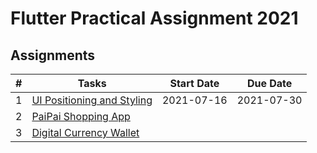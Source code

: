 # Flutter Practical Assignment 2021

## Assignments

| # |Tasks                      	| Start Date 	| Due Date   	|
|---|----------------------------	|------------	|------------	|
| 1 | [UI Positioning and Styling](https://github.com/MichaelCTH/Flutter-Practical-Assignment-2021/tree/master/a1_styling_exercise) 	| 2021-07-16 | 2021-07-30	|
| 2 | [PaiPai Shopping App](https://github.com/MichaelCTH/Flutter-Practical-Assignment-2021/tree/master/a2_paipai_shopping_app)    	  |     |         	|
| 3 | [Digital Currency Wallet](https://github.com/MichaelCTH/Flutter-Practical-Assignment-2021/tree/master/a3_coin_wallet)        	  |     |          	|
